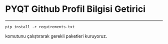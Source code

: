 # PYQT Github Profil Bilgisi Getirici
***
`
pip install -r requirements.txt
`

komutunu çalıştırarak gerekli paketleri kuruyoruz.